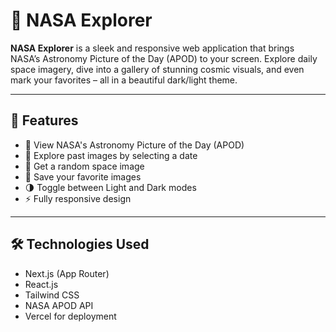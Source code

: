 # 🌌 NASA Explorer

**NASA Explorer** is a sleek and responsive web application that brings NASA’s Astronomy Picture of the Day (APOD) to your screen. Explore daily space imagery, dive into a gallery of stunning cosmic visuals, and even mark your favorites – all in a beautiful dark/light theme.

---

## 🚀 Features

- 🔭 View NASA's Astronomy Picture of the Day (APOD)
- 📆 Explore past images by selecting a date
- 🎲 Get a random space image
- 💾 Save your favorite images
- 🌗 Toggle between Light and Dark modes
- ⚡ Fully responsive design

---

## 🛠️ Technologies Used

- Next.js (App Router)
- React.js
- Tailwind CSS
- NASA APOD API
- Vercel for deployment

